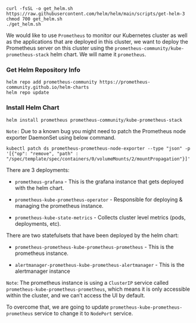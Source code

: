 
```
curl -fsSL -o get_helm.sh https://raw.githubusercontent.com/helm/helm/main/scripts/get-helm-3
chmod 700 get_helm.sh
./get_helm.sh
```

We would like to use `Prometheus` to monitor our Kubernetes cluster as well as the applications that are deployed in this cluster, we want to deploy the Prometheus server on this cluster using the `prometheus-community/kube-prometheus-stack` helm chart.
We will name it `prometheus`. 

### Get Helm Repository Info

```
helm repo add prometheus-community https://prometheus-community.github.io/helm-charts
helm repo update
```

### Install Helm Chart

```
helm install prometheus prometheus-community/kube-prometheus-stack
```

`Note:` Due to a known bug you might need to patch the Prometheus node exporter DaemonSet using below command.

```
kubectl patch ds prometheus-prometheus-node-exporter --type "json" -p '[{"op": "remove", "path" : "/spec/template/spec/containers/0/volumeMounts/2/mountPropagation"}]'
```

There are 3 deployments:

- `prometheus-grafana` - This is the grafana instance that gets deployed with the helm chart.

- `prometheus-kube-prometheus-operator` - Responsible for deploying & managing the prometheus instance.

- `prometheus-kube-state-metrics` - Collects cluster level metrics (pods, deployments, etc).


There are two statefulsets that have been deployed by the helm chart:


- `prometheus-prometheus-kube-prometheus-prometheus` - This is the prometheus instance.


- `alertmanager-prometheus-kube-prometheus-alertmanager` - This is the alertmanager instance

`Note`: The prometheus instance is using a `ClusterIP` service called `prometheus-kube-prometheus-prometheus`, which means it is only accessible within the cluster, and we can’t access the UI by default.

To overcome that, we are going to update `prometheus-kube-prometheus-prometheus` service to change it to `NodePort` service. 

